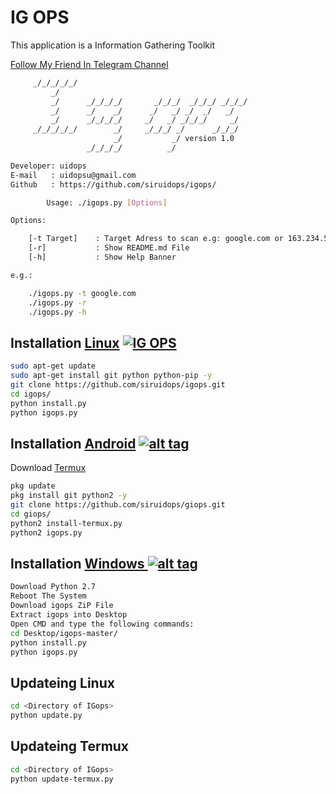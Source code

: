 # IG OPS

<p>This application is a Information Gathering Toolkit</p>

[Follow My Friend In Telegram Channel](https://t.me/softhacking)

```bash
     _/_/_/_/_/
         _/
         _/      _/_/_/_/       _/_/_/  _/_/_/ _/_/_/
         _/      _/    _/      _/   _/ _/  _/   _/
         _/      _/_/_/_/     _/   _/ _/_/_/     _/
     _/_/_/_/_/        _/     _/_/_/ _/      _/_/_/
                       _/           _/ version 1.0
                 _/_/_/_/          _/

Developer: uidops
E-mail   : uidopsu@gmail.com
Github   : https://github.com/siruidops/igops/

        Usage: ./igops.py [Options]

Options:

    [-t Target]    : Target Adress to scan e.g: google.com or 163.234.56.77
    [-r]           : Show README.md File
    [-h]           : Show Help Banner

e.g.:

    ./igops.py -t google.com
    ./igops.py -r
    ./igops.py -h

```

## Installation [Linux](https://wikipedia.org/wiki/Linux) [![IG OPS](http://icons.iconarchive.com/icons/dakirby309/simply-styled/32/OS-Linux-icon.png)](https://fr.wikipedia.org/wiki/Linux)

```bash
sudo apt-get update
sudo apt-get install git python python-pip -y
git clone https://github.com/siruidops/igops.git
cd igops/
python install.py
python igops.py
```

## Installation [Android](https://wikipedia.org/wiki/Android) [![alt tag](https://cdn1.iconfinder.com/data/icons/logotypes/32/android-32.png)](https://fr.wikipedia.org/wiki/Android)

Download [Termux](https://play.google.com/store/apps/details?id=com.termux)

```bash
pkg update
pkg install git python2 -y
git clone https://github.com/siruidops/giops.git
cd giops/
python2 install-termux.py
python2 igops.py
```

## Installation [Windows ](https://wikipedia.org/wiki/Microsoft_Windows)[![alt tag](http://icons.iconarchive.com/icons/tatice/cristal-intense/32/Windows-icon.png)](https://fr.wikipedia.org/wiki/Microsoft_Windows)
```bash
Download Python 2.7
Reboot The System
Download igops ZiP File
Extract igops into Desktop
Open CMD and type the following commands:
cd Desktop/igops-master/
python install.py
python igops.py
```

## Updateing Linux

```bash
cd <Directory of IGops>
python update.py
```

## Updateing Termux

```bash
cd <Directory of IGops>
python update-termux.py
```
